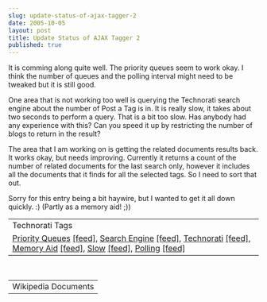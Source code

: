 ```yaml
---
slug: update-status-of-ajax-tagger-2
date: 2005-10-05
layout: post
title: Update Status of AJAX Tagger 2
published: true
---
```

It is comming along quite well.  The priority queues seem to work okay.  I think the number of queues and the polling interval might need to be tweaked but it is still good.<p />One area that is not working too well is querying the Technorati search engine about the number of Post a Tag is in.  It is really slow, it takes about two seconds to perform a query.  That is a bit too slow.  Has anybody had any experience with this?  Can you speed it up by restricting the number of blogs to return in the result?<p />The area that I am working on is getting the related documents results back.  It works okay, but needs improving.  Currently it returns a count of the number of related documents for the last search only, however it includes all the documents that it finds for all the selected tags.  So I need to sort that out.<p />Sorry for this entry being a bit haywire, but I wanted to get it all down quickly. :) (Partly as a memory aid! ;))<p /><table class="TechnoratiHead TagHeader">
<tr><td>Technorati Tags</td></tr>
<tr class="Technorati"><td>
<a href="http://www.technorati.com/tag/Priority%20Queues" class="Tag" rel="tag">Priority Queues</a> <a href="http://feeds.technorati.com/feed/posts/tag/Priority%20Queues" class="Tag">[feed]</a>, <a href="http://www.technorati.com/tag/Search%20Engine" class="Tag" rel="tag">Search Engine</a> <a href="http://feeds.technorati.com/feed/posts/tag/Search%20Engine" class="Tag">[feed]</a>, <a href="http://www.technorati.com/tag/Technorati" class="Tag" rel="tag">Technorati</a> <a href="http://feeds.technorati.com/feed/posts/tag/Technorati" class="Tag">[feed]</a>, <a href="http://www.technorati.com/tag/Memory%20Aid" class="Tag" rel="tag">Memory Aid</a> <a href="http://feeds.technorati.com/feed/posts/tag/Memory%20Aid" class="Tag">[feed]</a>, <a href="http://www.technorati.com/tag/Slow" class="Tag" rel="tag">Slow</a> <a href="http://feeds.technorati.com/feed/posts/tag/Slow" class="Tag">[feed]</a>, <a href="http://www.technorati.com/tag/Polling" class="Tag" rel="tag">Polling</a> <a href="http://feeds.technorati.com/feed/posts/tag/Polling" class="Tag">[feed]</a>
</td></tr>
</table><br /><table class="TechnoratiHead TagHeader">
<tr><td>Wikipedia Documents</td></tr>
<tr class="Technorati"></tr>
</table><div class="blogger-post-footer"><img class="posterous_download_image" src="https://blogger.googleusercontent.com/tracker/8109338-112854600989958268?l=www.kinlan.co.uk%2Findex.html" height="1" alt="" width="1" /></div>


